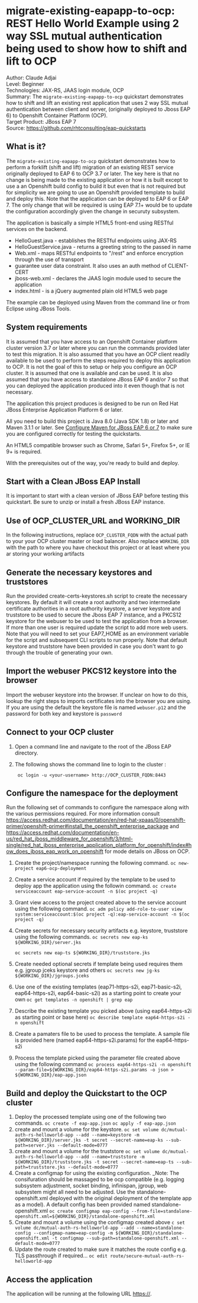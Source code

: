 migrate-existing-eapapp-to-ocp: REST Hello World Example using 2 way SSL mutual authentication being used to show how to shift and lift to OCP
===================
Author: Claude Adjai  
Level: Beginner  
Technologies: JAX-RS, JAAS login module, OCP  
Summary: The `migrate-existing-eapapp-to-ocp` quickstart demonstrates how to shift and lift an existing rest application that uses 2 way SSL mutual authentication between client and server, (originally deployed to Jboss EAP 6) to Openshift Container Platform (OCP).  
Target Product: JBoss EAP 7  
Source: <https://github.com/rhtconsulting/eap-quickstarts>  

What is it?
-----------

The `migrate-existing-eapapp-to-ocp` quickstart demonstrates how to perform a forklift (shift and lift) migration of an existing REST service originally deployed to EAP 6 to OCP 3.7 or later. The key here is that no change is being made to the existing application or how it is built except to use a an Openshift build config to build it but even that is not required but for simplicity we are going to use an Openshift provided template to build and deploy this. Note that the application can be deployed to EAP 6 or EAP 7. The only change that will be required is using EAP 7.1+ would be to update the configuration accordingly given the change in securuty subsystem.

The application is basically a simple HTML5 front-end using RESTful services on the backend.

 * HelloGuest.java - establishes the RESTful endpoints using JAX-RS 
 * HelloGuestService.java - returns a greeting string to the passed in name
 * Web.xml - maps RESTful endpoints to "/rest" and enforce encryption through the use of transport
 * guarantee user data constraint. It also uses an auth method of CLIENT-CERT
 * jboss-web.xml - declares the JAAS login module used to secure the application
 * index.html - is a jQuery augmented plain old HTML5 web page

The example can be deployed using Maven from the command line or from Eclipse using JBoss Tools.

System requirements
-------------------

It is assumed that you have access to an Openshift Container platform cluster version 3.7 or later where you can run the commands provided later to test this migration. 
It is also assumed that you have an OCP client readily available to be used to perform the steps required to deploy this application to OCP. 
It is not the goal of this to setup or help you configure an OCP cluster. It is assumed that one is available and can be used. 
It is also assumed that you have access to standalone JBoss EAP 6 and/or 7 so that you can deployed the application produced into it even though that is not necessary. 

The application this project produces is designed to be run on Red Hat JBoss Enterprise Application Platform 6 or later. 

All you need to build this project is Java 8.0 (Java SDK 1.8) or later and Maven 3.1.1 or later. See [Configure Maven for JBoss EAP 6 or 7](https://github.com/jboss-developer/jboss-developer-shared-resources/blob/master/guides/CONFIGURE_MAVEN_JBOSS_EAP7.md#configure-maven-to-build-and-deploy-the-quickstarts) to make sure you are configured correctly for testing the quickstarts.

An HTML5 compatible browser such as Chrome, Safari 5+, Firefox 5+, or IE 9+ is required.

With the prerequisites out of the way, you're ready to build and deploy.

Start with a Clean JBoss EAP Install
--------------------------------------

It is important to start with a clean version of JBoss EAP before testing this quickstart. Be sure to unzip or install a fresh JBoss EAP instance. 


Use of OCP_CLUSTER_URL and WORKING_DIR
---------------

In the following instructions, replace `OCP_CLUSTER_FQDN` with the actual path to your your OCP cluster master or load balancer. Also replace `WORKING_DIR` with the path to where you have checkout this project or at least where you ar storing your working artifacts

Generate the necessary keystores and truststores 
---------------
Run the provided create-certs-keystores.sh script to create the necessary keystores. By default it will create a root authority and two intermediate certificate authorities in a root authority keystore, a server keystore and truststore to be used to secure the Jboss EAP 7 instance, and a PKCS12 keystore for the webuser to be used to test the application from a browser. If more than one user is required update the script to add more web users.
Note that you will need to set your EAP7_HOME as an environment variable for the script and subsequent CLI scripts to run properly.
Note that default keystore and truststore have been provided in case you don't want to go through the trouble of generating your own. 

Import the webuser PKCS12 keystore into the browser 
---------------
Import the webuser keystore into the browser. If unclear on how to do this, lookup the right steps to imports certificates into the browser you are using. If you are using the default the keystore file is named `webuser.p12` and the password for both key and keystore is `password`

Connect to your OCP cluster
-------------------------

1. Open a command line and navigate to the root of the JBoss EAP directory.
2. The following shows the command line to login to the cluster :

        oc login -u <your-username> http://OCP_CLUSTER_FQDN:8443 

Configure the namespace for the deployment
---------------------------
Run the following set of commands to configure the namespace along with the various permissions required. For more information consult https://access.redhat.com/documentation/en/red-hat-xpaas/0/openshift-primer/openshift-primer#install_the_openshift_enterprise_package and https://access.redhat.com/documentation/en-us/red_hat_jboss_middleware_for_openshift/3/html-single/red_hat_jboss_enterprise_application_platform_for_openshift/index#how_does_jboss_eap_work_on_openshift for mode details on JBoss on OCP. 

1. Create the project/namespace running the following command.
 	`oc new-project eap6-ocp-deployment`

2. Create a service account if required by the template to be used to deploy app the application using the followin command.
	`oc create serviceaccount eap-service-account -n $(oc project -q)`

3. Grant view access to the project created above to the service account using the following command.
	`oc adm policy add-role-to-user view system:serviceaccount:$(oc project -q):eap-service-account -n $(oc project -q)`

4. Create secrets for necessary security artifacts e.g. keystore, truststore using the following commands. 
	`oc secrets new eap-ks ${WORKING_DIR}/server.jks`

	`oc secrets new eap-ts ${WORKING_DIR}/truststore.jks`
5. Create needed optional secrets if template being used requires them e.g. jgroup jceks keystore and others
	`oc secrets new jg-ks ${WORKING_DIR}/jgroups.jceks`

6. Use one of the existing templates (eap71-https-s2i, eap71-basic-s2i, eap64-https-s2i, eap64-basic-s2i) as a starting point to create your own
	`oc get templates -n openshift | grep eap`

7. Describe the existing template you picked above (using eap64-https-s2i as starting point or base here)
	`oc describe template eap64-https-s2i -n openshift`

8. Create a pamaters file to be used to process the template. A sample file is provided here (named eap64-https-s2i.params) for the eap64-https-s2i

9. Process the template picked using the parameter file created above using the following command
	`oc process eap64-https-s2i -n openshift --param-file=${WORKING_DIR}/eap64-https-s2i.params -o json > ${WORKING_DIR}/eap-app.json`


Build and deploy the Quickstart to the OCP cluster
-------------------------


1. Deploy the processed template using one of the following two commands.
	`oc create -f eap-app.json`
	`oc apply -f eap-app.json`
2. create and mount a volume for the keystore.
	`oc set volume dc/mutual-auth-rs-helloworld-app --add --name=keystore -m ${WORKING_DIR}/server.jks -t secret --secret-name=eap-ks --sub-path=server.jks --default-mode=0777`
3. create and mount a volume for the truststore
	`oc set volume dc/mutual-auth-rs-helloworld-app --add --name=truststore -m ${WORKING_DIR}/truststore.jks -t secret --secret-name=eap-ts --sub-path=truststore.jks --default-mode=0777`
4. Create a configmap for using the existing configuration.
_Note: The consifuration should be massaged to be ocp compatible (e.g. logging subsystem adjustment, socket binding, infinispan, jgroup, web subsystem might all need to be adjusted. Use the standalone-openshift.xml deployed with the original deployment of the template app as a model).
A default config has been provided named standalone-openshift.xml
	`oc create configmap eap-config --from-file=standalone-openshift.xml=${WORKING_DIR}/standalone-openshift.xml`
5. Create and mount a volume using the configmap created above
	`c set volume dc/mutual-auth-rs-helloworld-app --add --name=standalone-config --configmap-name=eap-config -m ${WORKING_DIR}/standalone-openshift.xml -t configmap --sub-path=standalone-openshift.xml --default-mode=0777`
6. Update the route created to make sure it matches the route config e.g. TLS passthrough if required...
	`oc edit route/secure-mutual-auth-rs-helloworld-app`


Access the application 
---------------------

The application will be running at the following URL <https://>.




